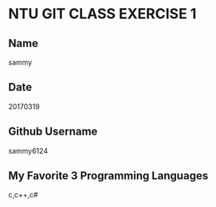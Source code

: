 # NTU GIT CLASS EXERCISE 1

Name
----
sammy

Date
----
20170319

Github Username
---------------
sammy6124

My Favorite 3 Programming Languages
--------------------------------
c,c++,c#